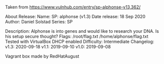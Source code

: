 Taken from https://www.vulnhub.com/entry/sp-alphonse-v13,362/ 

About Release:
    Name: SP: alphonse (v1.3)
    Date release: 18 Sep 2020
    Author: Daniel Solstad
    Series: SP

Description:
    Alphonse is into genes and would like to research your DNA. Is his setup secure thought?
    Flags:
        /root/flag.txt
        /home/alphonse/flag.txt
    Tested with VirtualBox
    DHCP enabled
    Difficulty: Intermediate
    Changelog: v1.3: 2020-09-18 v1.1: 2019-09-10 v1.0: 2019-09-08 

Vagrant box made by RedHatAugust
